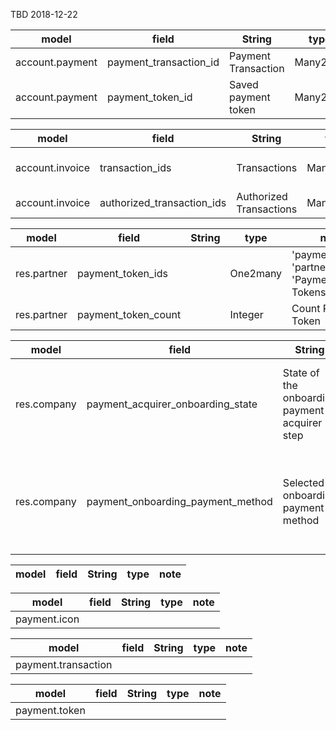 TBD 2018-12-22

model|field|String|type|note
-----|-----|------|----|----
account.payment|payment_transaction_id|Payment Transaction|Many2one|payment.transaction
account.payment|payment_token_id|Saved payment token|Many2one|payment.token


model|field|String|type|note
-----|-----|------|----|----
account.invoice|transaction_ids|Transactions|Many2many|'payment.transaction', 'account_invoice_transaction_rel', 'invoice_id', 'transaction_id'
account.invoice|authorized_transaction_ids|Authorized Transactions|Many2many|payment.transaction

model|field|String|type|note
-----|-----|------|----|----
res.partner|payment_token_ids||One2many|'payment.token', 'partner_id', 'Payment Tokens'
res.partner|payment_token_count||Integer|Count Payment Token


model|field|String|type|note
-----|-----|------|----|----
res.company|payment_acquirer_onboarding_state|State of the onboarding payment acquirer step|Selection|[('not_done', "Not done"), ('just_done', "Just done"), ('done', "Done")]
res.company|payment_onboarding_payment_method|Selected onboarding payment method|Selection|[('paypal', "PayPal"),('stripe', "Stripe"),('manual', "Manual"),('other', "Other"),]



model|field|String|type|note
-----|-----|------|----|----



model|field|String|type|note
-----|-----|------|----|----
payment.icon||||


model|field|String|type|note
-----|-----|------|----|----
payment.transaction||||


model|field|String|type|note
-----|-----|------|----|----
payment.token||||



